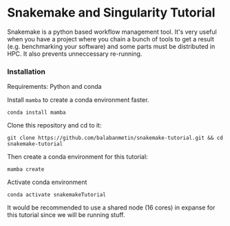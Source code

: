 # Snakemake and Singularity Tutorial

Snakemake is a python based workflow management tool. It's very useful when you have a project where you chain a bunch of tools to get a result (e.g. benchmarking your software) and some parts must be distributed in HPC. It also prevents unneccessary re-running.

### Installation

Requirements: Python and conda

Install `mamba` to create a conda environment faster.

`conda install mamba`

Clone this repository and cd to it:

`git clone https://github.com/balabanmetin/snakemake-tutorial.git && cd snakemake-tutorial`

Then create a conda environment for this tutorial:

`mamba create `

Activate conda environment

`conda activate snakemakeTutorial`


It would be recommended to use a shared node (16 cores) in expanse for this tutorial since we will be running stuff. 
